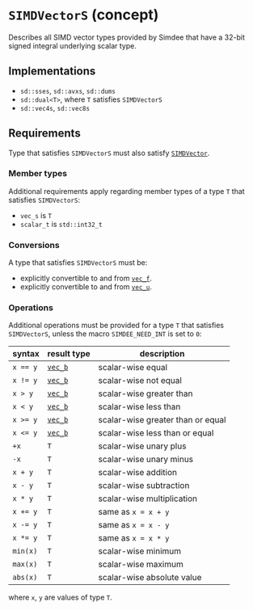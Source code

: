 # `SIMDVectorS` (concept)

Describes all SIMD vector types provided by Simdee that have a 32-bit signed integral underlying scalar type.

## Implementations

* `sd::sses`, `sd::avxs`, `sd::dums`
* `sd::dual<T>`, where `T` satisfies `SIMDVectorS`
* `sd::vec4s`, `sd::vec8s`

## Requirements

Type that satisfies `SIMDVectorS` must also satisfy [`SIMDVector`](SIMDVector.md).

### Member types

Additional requirements apply regarding member types of a type `T` that satisfies `SIMDVectorS`:

* `vec_s` is `T`
* `scalar_t` is `std::int32_t`

### Conversions

A type that satisfies `SIMDVectorS` must be:
* explicitly convertible to and from [`vec_f`](SIMDVectorF.md).
* explicitly convertible to and from [`vec_u`](SIMDVectorU.md).

### Operations

Additional operations must be provided for a type `T` that satisfies `SIMDVectorS`, unless the macro `SIMDEE_NEED_INT` is set to `0`:

syntax         | result type               | description
---------------|---------------------------|-------------------------------------------------------
`x == y`       | [`vec_b`](SIMDVectorB.md) | scalar-wise equal
`x != y`       | [`vec_b`](SIMDVectorB.md) | scalar-wise not equal
`x > y`        | [`vec_b`](SIMDVectorB.md) | scalar-wise greater than
`x < y`        | [`vec_b`](SIMDVectorB.md) | scalar-wise less than
`x >= y`       | [`vec_b`](SIMDVectorB.md) | scalar-wise greater than or equal
`x <= y`       | [`vec_b`](SIMDVectorB.md) | scalar-wise less than or equal
`+x`           | `T`                       | scalar-wise unary plus
`-x`           | `T`                       | scalar-wise unary minus
`x + y`        | `T`                       | scalar-wise addition
`x - y`        | `T`                       | scalar-wise subtraction
`x * y`        | `T`                       | scalar-wise multiplication
`x += y`       | `T`                       | same as `x = x + y`
`x -= y`       | `T`                       | same as `x = x - y`
`x *= y`       | `T`                       | same as `x = x * y`
`min(x)`       | `T`                       | scalar-wise minimum
`max(x)`       | `T`                       | scalar-wise maximum
`abs(x)`       | `T`                       | scalar-wise absolute value

where `x`, `y` are values of type `T`.
